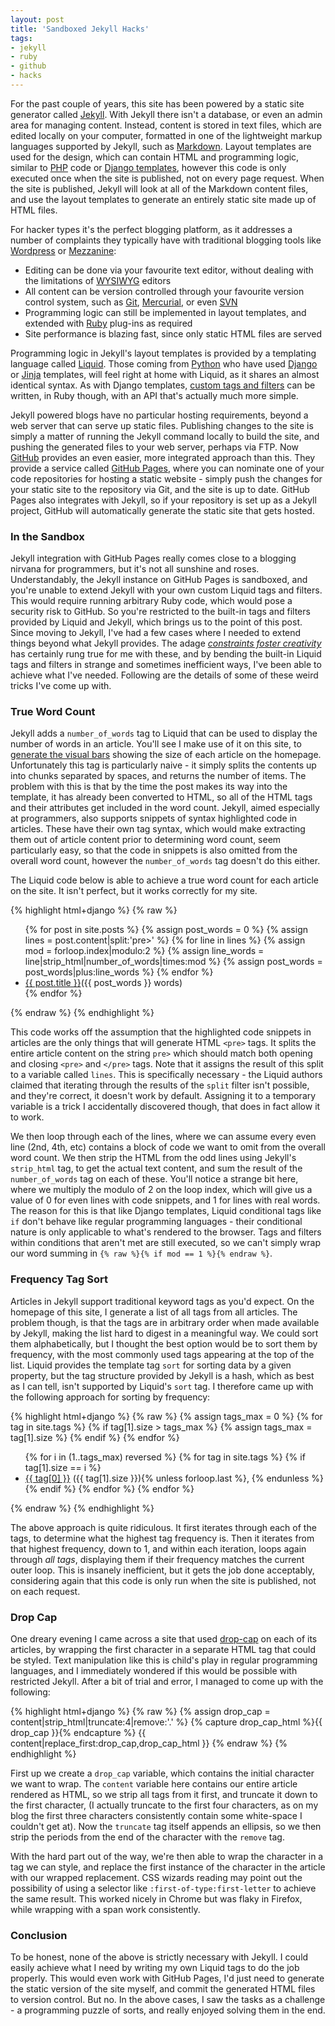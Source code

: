 ```yaml
---
layout: post
title: 'Sandboxed Jekyll Hacks'
tags:
- jekyll
- ruby
- github
- hacks
---
```


For the past couple of years, this site has been powered by a static site generator called [Jekyll][jekyll]. With Jekyll there isn't a database, or even an admin area for managing content. Instead, content is stored in text files, which are edited locally on your computer, formatted in one of the lightweight markup languages supported by Jekyll, such as [Markdown][markdown]. Layout templates are used for the design, which can contain HTML and programming logic, similar to [PHP][php] code or [Django templates][django-templates], however this code is only executed once when the site is published, not on every page request. When the site is published, Jekyll will look at all of the Markdown content files, and use the layout templates to generate an entirely static site made up of HTML files.

For hacker types it's the perfect blogging platform, as it addresses a number of complaints they typically have with traditional blogging tools like [Wordpress][wordpress] or [Mezzanine][mezzanine]:

* Editing can be done via your favourite text editor, without dealing with the limitations of [WYSIWYG][wysiwyg] editors
* All content can be version controlled through your favourite version control system, such as [Git][git], [Mercurial][mercurial], or even [SVN][svn]
* Programming logic can still be implemented in layout templates, and extended with [Ruby][ruby] plug-ins as required
* Site performance is blazing fast, since only static HTML files are served

Programming logic in Jekyll's layout templates is provided by a templating language called [Liquid][liquid]. Those coming from [Python][python] who have used [Django][django-templates] or [Jinja][jinja] templates, will feel right at home with Liquid, as it shares an almost  identical syntax. As with Django templates, [custom tags and filters][liquid-plugins] can be written, in Ruby though, with an API that's actually much more simple.

Jekyll powered blogs have no particular hosting requirements, beyond a web server that can serve up static files. Publishing changes to the site is simply a matter of running the Jekyll command locally to build the site, and pushing the generated files to your web server, perhaps via FTP. Now [GitHub][github] provides an even easier, more integrated approach than this. They provide a service called [GitHub Pages][github-pages], where you can nominate one of your code repositories for hosting a static website - simply push the changes for your static site to the repository via Git, and the site is up to date. GitHub Pages also integrates with Jekyll, so if your repository is set up as a Jekyll project, GitHub will automatically generate the static site that gets hosted.

### In the Sandbox

Jekyll integration with GitHub Pages really comes close to a blogging nirvana for programmers, but it's not all sunshine and roses. Understandably, the Jekyll instance on GitHub Pages is sandboxed, and you're unable to extend Jekyll with your own custom Liquid tags and filters. This would require running arbitrary Ruby code, which would pose a security risk to GitHub. So you're restricted to the built-in tags and filters provided by Liquid and Jekyll, which brings us to the point of this post. Since moving to Jekyll, I've had a few cases where I needed to extend things beyond what Jekyll provides. The adage _[constraints foster creativity][constraints]_ has certainly rung true for me with these, and by bending the built-in Liquid tags and filters in strange and sometimes inefficient ways, I've been able to achieve what I've needed. Following are the details of some of these weird tricks I've come up with.

### True Word Count

Jekyll adds a `number_of_words` tag to Liquid that can be used to display the number of words in an article. You'll see I make use of it on this site, to [generate the visual bars][blog-home] showing the size of each article on the homepage. Unfortunately this tag is particularly naive - it simply splits the contents up into chunks separated by spaces, and returns the number of items. The problem with this is that by the time the post makes its way into the template, it has already been converted to HTML, so all of the HTML tags and their attributes get included in the word count. Jekyll, aimed especially at programmers, also supports snippets of syntax highlighted code in articles. These have their own tag syntax, which would make extracting them out of article content prior to determining word count, seem particularly easy, so that the code in snippets is also omitted from the overall word count, however the `number_of_words` tag doesn't do this either.

The Liquid code below is able to achieve a true word count for each article on the site. It isn't perfect, but it works correctly for my site.

{% highlight html+django %}
{% raw %}
<ul>
{% for post in site.posts %}
    {% assign post_words = 0 %}
    {% assign lines = post.content|split:'pre>' %}
    {% for line in lines %}
        {% assign mod = forloop.index|modulo:2 %}
        {% assign line_words = line|strip_html|number_of_words|times:mod %}
        {% assign post_words = post_words|plus:line_words %}
    {% endfor %}
    <li><a href="{{ post.url }}">{{ post.title }}</a>({{ post_words }} words)</li>
{% endfor %}
</ul>
{% endraw %}
{% endhighlight %}

This code works off the assumption that the highlighted code snippets in articles are the only things that will generate HTML `<pre>` tags. It splits the entire article content on the string `pre>` which should match both opening and closing `<pre>` and `</pre>` tags. Note that it assigns the result of this split to a variable called `lines`. This is specifically necessary - the Liquid authors claimed that iterating through the results of the `split` filter isn't possible, and they're correct, it doesn't work by default. Assigning it to a temporary variable is a trick I accidentally discovered though, that does in fact allow it to work.

We then loop through each of the lines, where we can assume every even line (2nd, 4th, etc) contains a block of code we want to omit from the overall word count. We then strip the HTML from the odd lines using Jekyll's `strip_html` tag, to get the actual text content, and sum the result of the `number_of_words` tag on each of these. You'll notice a strange bit here, where we multiply the modulo of 2 on the loop index, which will give us a value of 0 for even lines with code snippets, and 1 for lines with real words. The reason for this is that like Django templates, Liquid conditional tags like `if` don't behave like regular programming languages - their conditional nature is only applicable to what's rendered to the browser. Tags and filters within conditions that aren't met are still executed, so we can't simply wrap our word summing in `{% raw %}{% if mod == 1 %}{% endraw %}`.

### Frequency Tag Sort

Articles in Jekyll support traditional keyword tags as you'd expect. On the homepage of this site, I generate a list of all tags from all articles. The problem though, is that the tags are in arbitrary order when made available by Jekyll, making the list hard to digest in a meaningful way. We could sort them alphabetically, but I thought the best option would be to sort them by frequency, with the most commonly used tags appearing at the top of the list. Liquid provides the template tag ``sort`` for sorting data by a given property, but the tag structure provided by Jekyll is a hash, which as best as I can tell, isn't supported by Liquid's ``sort`` tag. I therefore came up with the following approach for sorting by frequency:

{% highlight html+django %}
{% raw %}
{% assign tags_max = 0 %}
{% for tag in site.tags %}
    {% if tag[1].size > tags_max %}
        {% assign tags_max = tag[1].size %}
    {% endif %}
{% endfor %}

<ul>
{% for i in (1..tags_max) reversed %}
    {% for tag in site.tags %}
        {% if tag[1].size == i %}
        <li>
            <a href="/tag/{{ tag[0] }}/">{{ tag[0] }}</a>
            ({{ tag[1].size }}){% unless forloop.last %}, {% endunless %}
        </li>
        {% endif %}
    {% endfor %}
{% endfor %}
</ul>
{% endraw %}
{% endhighlight %}

The above approach is quite ridiculous. It first iterates through each of the tags, to determine what the highest tag frequency is. Then it iterates from that highest frequency, down to 1, and within each iteration, loops again through _all tags_, displaying them if their frequency matches the current outer loop. This is insanely inefficient, but it gets the job done acceptably, considering again that this code is only run when the site is published, not on each request.

### Drop Cap

One dreary evening I came across a site that used [drop-cap][drop-cap] on each of its articles, by wrapping the first character in a separate HTML tag that could be styled. Text manipulation like this is child's play in regular programming languages, and I immediately wondered if this would be possible with restricted Jekyll. After a bit of trial and error, I managed to come up with the following:

{% highlight html+django %}
{% raw %}
{% assign drop_cap = content|strip_html|truncate:4|remove:'.' %}
{% capture drop_cap_html %}<span class="drop-cap">{{ drop_cap }}</span>{% endcapture %}
{{ content|replace_first:drop_cap,drop_cap_html }}
{% endraw %}
{% endhighlight %}

First up we create a ``drop_cap`` variable, which contains the initial character we want to wrap. The ``content`` variable here contains our entire article rendered as HTML, so we strip all tags from it first, and truncate it down to the first character, (I actually truncate to the first four characters, as on my blog the first three characters consistently contain some white-space I couldn't get at). Now the ``truncate`` tag itself appends an ellipsis, so we then strip the periods from the end of the character with the ``remove`` tag.

With the hard part out of the way, we're then able to wrap the character in a tag we can style, and replace the first instance of the character in the article with our wrapped replacement. CSS wizards reading may point out the possibility of using a selector like ``:first-of-type:first-letter`` to achieve the same result. This worked nicely in Chrome but was flaky in Firefox, while wrapping with a span work consistently.

### Conclusion

To be honest, none of the above is strictly necessary with Jekyll. I could easily achieve what I need by writing my own Liquid tags to do the job properly. This would even work with GitHub Pages, I'd just need to generate the static version of the site myself, and commit the generated HTML files to version control. But no. In the above cases, I saw the tasks as a challenge - a programming puzzle of sorts, and really enjoyed solving them in the end.

[jekyll]: http://jekyllrb.com
[markdown]: http://daringfireball.net/projects/markdown/
[php]: http://me.veekun.com/blog/2012/04/09/php-a-fractal-of-bad-design/
[django-templates]: https://docs.djangoproject.com/en/dev/topics/templates/
[wordpress]: http://wordpress.com
[mezzanine]: http://mezzanine.jupo.org
[wysiwyg]: http://en.wikipedia.org/wiki/WYSIWYG
[git]: http://git-scm.com/
[mercurial]: http://mercurial.selenic.com
[svn]: http://subversion.tigris.org
[ruby]: http://www.ruby-lang.org
[liquid]: https://github.com/Shopify/liquid
[python]: http://python.org
[jinja]: http://jinja.pocoo.org
[liquid-plugins]: https://github.com/Shopify/liquid/wiki/Liquid-for-Programmers#create-your-own-filters
[github]: https://github.com
[github-pages]: http://pages.github.com
[constraints]: http://37signals.com/svn/archives2/how_the_lack_of_constraints_killed_the_quality_of_star_wars.php
[blog-home]: /
[drop-cap]: http://www.webopedia.com/TERM/D/drop_cap.html
